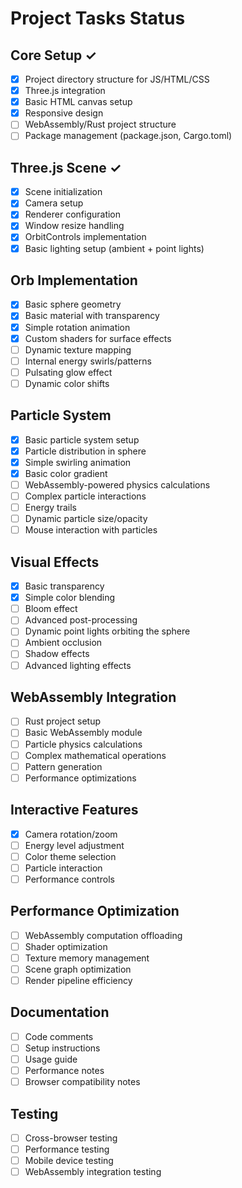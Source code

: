 # Project Tasks Status

## Core Setup ✓
- [x] Project directory structure for JS/HTML/CSS
- [x] Three.js integration
- [x] Basic HTML canvas setup
- [x] Responsive design
- [ ] WebAssembly/Rust project structure
- [ ] Package management (package.json, Cargo.toml)

## Three.js Scene ✓
- [x] Scene initialization
- [x] Camera setup
- [x] Renderer configuration
- [x] Window resize handling
- [x] OrbitControls implementation
- [x] Basic lighting setup (ambient + point lights)

## Orb Implementation
- [x] Basic sphere geometry
- [x] Basic material with transparency
- [x] Simple rotation animation
- [x] Custom shaders for surface effects
- [ ] Dynamic texture mapping
- [ ] Internal energy swirls/patterns
- [ ] Pulsating glow effect
- [ ] Dynamic color shifts

## Particle System
- [x] Basic particle system setup
- [x] Particle distribution in sphere
- [x] Simple swirling animation
- [x] Basic color gradient
- [ ] WebAssembly-powered physics calculations
- [ ] Complex particle interactions
- [ ] Energy trails
- [ ] Dynamic particle size/opacity
- [ ] Mouse interaction with particles

## Visual Effects
- [x] Basic transparency
- [x] Simple color blending
- [ ] Bloom effect
- [ ] Advanced post-processing
- [ ] Dynamic point lights orbiting the sphere
- [ ] Ambient occlusion
- [ ] Shadow effects
- [ ] Advanced lighting effects

## WebAssembly Integration
- [ ] Rust project setup
- [ ] Basic WebAssembly module
- [ ] Particle physics calculations
- [ ] Complex mathematical operations
- [ ] Pattern generation
- [ ] Performance optimizations

## Interactive Features
- [x] Camera rotation/zoom
- [ ] Energy level adjustment
- [ ] Color theme selection
- [ ] Particle interaction
- [ ] Performance controls

## Performance Optimization
- [ ] WebAssembly computation offloading
- [ ] Shader optimization
- [ ] Texture memory management
- [ ] Scene graph optimization
- [ ] Render pipeline efficiency

## Documentation
- [ ] Code comments
- [ ] Setup instructions
- [ ] Usage guide
- [ ] Performance notes
- [ ] Browser compatibility notes

## Testing
- [ ] Cross-browser testing
- [ ] Performance testing
- [ ] Mobile device testing
- [ ] WebAssembly integration testing
